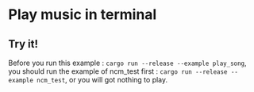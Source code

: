# Play music in terminal

## Try it!

Before you run this example : `cargo run --release --example play_song`,
you should run the example of ncm_test first : `cargo run --release --example ncm_test`,
or you will got nothing to play.

